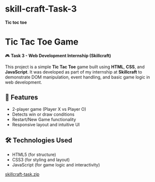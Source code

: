 # skill-craft-Task-3
**Tic toc toe**
# Tic Tac Toe Game

🎮 **Task 3 - Web Development Internship (Skillcraft)**

This project is a simple **Tic Tac Toe** game built using **HTML**, **CSS**, and **JavaScript**. It was developed as part of my internship at **Skillcraft** to demonstrate DOM manipulation, event handling, and basic game logic in web development.

## 🧠 Features

- 2-player game (Player X vs Player O)
- Detects win or draw conditions
- Restart/New Game functionality
- Responsive layout and intuitive UI

## 🛠️ Technologies Used

- HTML5 (for structure)
- CSS3 (for styling and layout)
- JavaScript (for game logic and interactivity)



[skillcraft-task.zip](https://github.com/user-attachments/files/21601844/skillcraft-task.zip)

